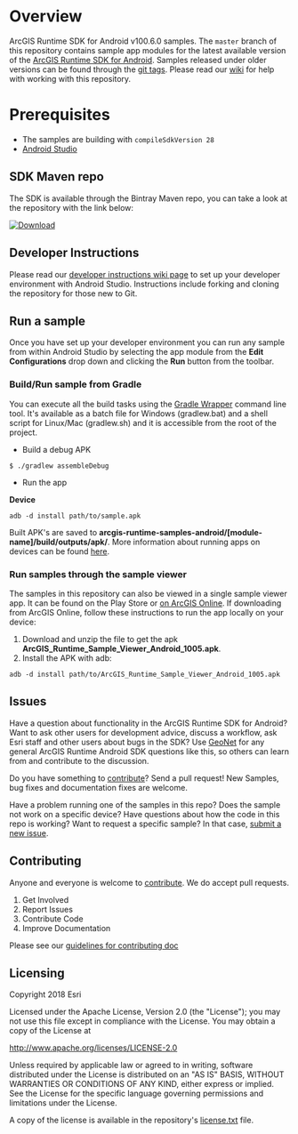 # Overview
ArcGIS Runtime SDK for Android v100.6.0 samples.  The `master` branch of this repository contains sample app modules for the latest available version of the [ArcGIS Runtime SDK for Android](https://developers.arcgis.com/android/). Samples released under older versions can be found through the [git tags](https://github.com/Esri/arcgis-runtime-samples-android/tags).  Please read our [wiki](https://github.com/Esri/arcgis-runtime-samples-android/wiki) for help with working with this repository.  

# Prerequisites
* The samples are building with `compileSdkVersion 28`
* [Android Studio](http://developer.android.com/sdk/index.html)

## SDK Maven repo
The SDK is available through the Bintray Maven repo, you can take a look at the repository with the link below: 

[ ![Download](https://api.bintray.com/packages/esri/arcgis/arcgis-android/images/download.svg?version=100.6.0) ](https://bintray.com/esri/arcgis/arcgis-android/100.6.0/link)

## Developer Instructions
Please read our [developer instructions wiki page](https://github.com/Esri/arcgis-runtime-samples-android/wiki/dev-instructions) to set up your developer environment with Android Studio.  Instructions include forking and cloning the repository for those new to Git.

## Run a sample
Once you have set up your developer environment you can run any sample from within Android Studio by selecting the app module from the **Edit Configurations** drop down and clicking the **Run** button from the toolbar. 

### Build/Run sample from Gradle
You can execute all the build tasks using the [Gradle Wrapper](https://docs.gradle.org/current/userguide/gradle_wrapper.html) command line tool. It's available as a batch file for Windows (gradlew.bat) and a shell script for Linux/Mac (gradlew.sh) and it is accessible from the root of the project.  

- Build a debug APK

```
$ ./gradlew assembleDebug
```

- Run the app

**Device**
```
adb -d install path/to/sample.apk
```

Built APK's are saved to **arcgis-runtime-samples-android/[module-name]/build/outputs/apk/**. More information about running apps on devices can be found [here](https://developer.android.com/studio/run/device.html).

### Run samples through the sample viewer
The samples in this repository can also be viewed in a single sample viewer app. It can be found on the Play Store or [on ArcGIS Online](https://arcgisruntime.maps.arcgis.com/home/item.html?id=6a214d1f4a374a9a873891707c0411ec). If downloading from ArcGIS Online, follow these instructions to run the app locally on your device:
1. Download and unzip the file to get the apk **ArcGIS_Runtime_Sample_Viewer_Android_1005.apk**.
1. Install the APK with adb: 
```
adb -d install path/to/ArcGIS_Runtime_Sample_Viewer_Android_1005.apk
```

## Issues

Have a question about functionality in the ArcGIS Runtime SDK for Android? Want to ask other users for development advice, discuss a workflow, ask Esri staff and other users about bugs in the SDK? Use [GeoNet](https://geonet.esri.com/community/developers/native-app-developers/arcgis-runtime-sdk-for-android) for any general ArcGIS Runtime Android SDK questions like this, so others can learn from and contribute to the discussion.

Do you have something to [contribute](.github/CONTRIBUTING.md)? Send a pull request! New Samples, bug fixes and documentation fixes are welcome.

Have a problem running one of the samples in this repo? Does the sample not work on a specific device? Have questions about how the code in this repo is working? Want to request a specific sample? In that case, [submit a new issue](https://github.com/Esri/arcgis-runtime-samples-android/issues).


## Contributing
Anyone and everyone is welcome to [contribute](.github/CONTRIBUTING.md). We do accept pull requests.

1. Get Involved
2. Report Issues
3. Contribute Code
4. Improve Documentation

Please see our [guidelines for contributing doc](https://github.com/Esri/contributing/blob/master/README.md)

## Licensing
Copyright 2018 Esri

Licensed under the Apache License, Version 2.0 (the "License"); you may not use this file except in compliance with the License. You may obtain a copy of the License at

http://www.apache.org/licenses/LICENSE-2.0

Unless required by applicable law or agreed to in writing, software distributed under the License is distributed on an "AS IS" BASIS, WITHOUT WARRANTIES OR CONDITIONS OF ANY KIND, either express or implied. See the License for the specific language governing permissions and limitations under the License.

A copy of the license is available in the repository's [license.txt](https://github.com/Esri/arcgis-android-sdk-gradle-samples/blob/master/LICENSE) file.
